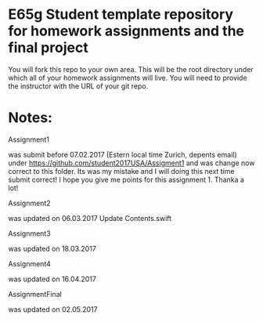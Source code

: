 # E65g Student template repository for homework assignments and the final project

You will fork this repo to your own area.  This will be the root directory under which all of your homework assignments will live.  You will need to provide the instructor with the URL of your git repo.  


# Notes:

Assignment1

was submit before 07.02.2017 (Estern local time Zurich, depents email) under  https://github.com/student2017USA/Assigment1 and was change now correct to this folder.
Its was my mistake and I will doing this next time submit correct! I hope you give me points for this assignment 1. Thanka a lot!




Assignment2

was updated on 06.03.2017
Update Contents.swift 
  
  
  
  
  Assignment3

was updated on 18.03.2017
   
  
  
  Assignment4

was updated on 16.04.2017
 

  AssignmentFinal

was updated on 02.05.2017
 

